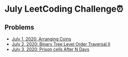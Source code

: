 # July LeetCoding Challenge⏰

## Problems

- [July 1, 2020: Arranging Coins](https://leetcode.com/problems/arranging-coins/)
- [July 2, 2020: Binary Tree Level Order Traversal II](https://leetcode.com/problems/binary-tree-level-order-traversal-ii/)
- [July 3, 2020: Prison cells After N Days](https://leetcode.com/problems/prison-cells-after-n-days/)
